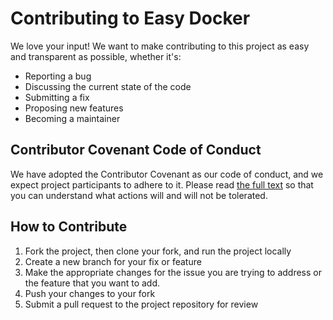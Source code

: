 # Contributing to Easy Docker

We love your input! We want to make contributing to this project as easy and transparent as possible, whether it's:

- Reporting a bug
- Discussing the current state of the code
- Submitting a fix
- Proposing new features
- Becoming a maintainer

## Contributor Covenant Code of Conduct

We have adopted the Contributor Covenant as our code of conduct, and we expect project participants to adhere to it. Please read [the full text](./CODE_OF_CONDUCT.md) so that you can understand what actions will and will not be tolerated.

## How to Contribute

1. Fork the project, then clone your fork, and run the project locally
2. Create a new branch for your fix or feature
3. Make the appropriate changes for the issue you are trying to address or the feature that you want to add.
4. Push your changes to your fork
5. Submit a pull request to the project repository for review

